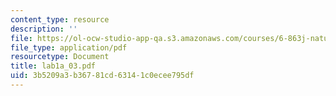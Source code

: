 ```yaml
---
content_type: resource
description: ''
file: https://ol-ocw-studio-app-qa.s3.amazonaws.com/courses/6-863j-natural-language-and-the-computer-representation-of-knowledge-spring-2003/3b5209a3b36781cd63141c0ecee795df_lab1a_03.pdf
file_type: application/pdf
resourcetype: Document
title: lab1a_03.pdf
uid: 3b5209a3-b367-81cd-6314-1c0ecee795df
---
```

